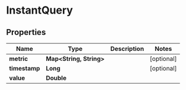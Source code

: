 

# InstantQuery


## Properties

Name | Type | Description | Notes
------------ | ------------- | ------------- | -------------
**metric** | **Map&lt;String, String&gt;** |  |  [optional]
**timestamp** | **Long** |  |  [optional]
**value** | **Double** |  | 



